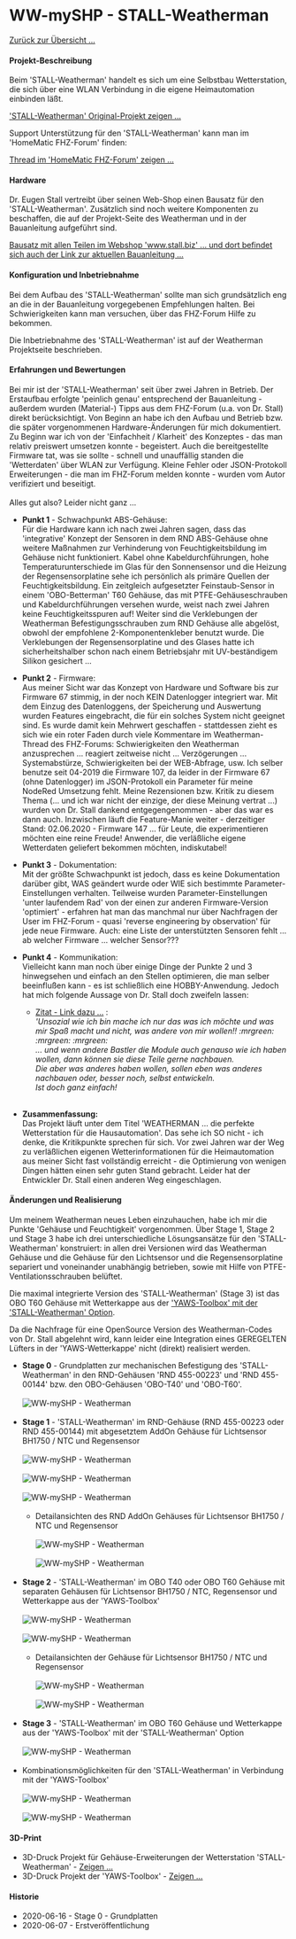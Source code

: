 # WW-mySHP - STALL-Weatherman

[Zurück zur Übersicht ...](../README.md)

#### Projekt-Beschreibung
Beim 'STALL-Weatherman' handelt es sich um eine Selbstbau Wetterstation, die sich über eine WLAN Verbindung in die eigene Heimautomation einbinden läßt.

['STALL-Weatherman' Original-Projekt zeigen ...](https://www.stall.biz/project/weatherman-die-perfekte-wetterstation-fuer-die-hausautomation)

Support Unterstützung für den 'STALL-Weatherman' kann man im 'HomeMatic FHZ-Forum' finden:

[Thread im 'HomeMatic FHZ-Forum' zeigen ...](https://homematic-forum.de/forum/viewtopic.php?t=38485)

#### Hardware
Dr. Eugen Stall vertreibt über seinen Web-Shop einen Bausatz für den 'STALL-Weatherman'. Zusätzlich sind noch weitere Komponenten zu beschaffen, die auf der Projekt-Seite des Weatherman und in der Bauanleitung aufgeführt sind.

[Bausatz mit allen Teilen im Webshop 'www.stall.biz' ... und dort befindet sich auch der Link zur aktuellen Bauanleitung ...](https://www.stall.biz/produkt/weatherman-controller)

#### Konfiguration und Inbetriebnahme
Bei dem Aufbau des 'STALL-Weatherman' sollte man sich grundsätzlich eng an die in der Bauanleitung vorgegebenen Empfehlungen halten. Bei Schwierigkeiten kann man versuchen, über das FHZ-Forum Hilfe zu bekommen.

Die Inbetriebnahme des 'STALL-Weatherman' ist auf der Weatherman Projektseite beschrieben.

#### Erfahrungen und Bewertungen
Bei mir ist der 'STALL-Weatherman' seit über zwei Jahren in Betrieb. Der Erstaufbau erfolgte 'peinlich genau' entsprechend der Bauanleitung - außerdem wurden (Material-) Tipps aus dem FHZ-Forum (u.a. von Dr. Stall) direkt berücksichtigt. Von Beginn an habe ich den Aufbau und Betrieb bzw. die später vorgenommenen Hardware-Änderungen für mich dokumentiert. Zu Beginn war ich von der 'Einfachheit / Klarheit' des Konzeptes - das man relativ preiswert umsetzen konnte - begeistert. Auch die bereitgestellte Firmware tat, was sie sollte - schnell und unauffällig standen die 'Wetterdaten' über WLAN zur Verfügung. Kleine Fehler oder JSON-Protokoll Erweiterungen - die man im FHZ-Forum melden konnte - wurden vom Autor verifiziert und beseitigt.
<br><br>
Alles gut also? Leider nicht ganz ...
<br>
- <b>Punkt 1</b> - Schwachpunkt ABS-Gehäuse:<br>
Für die Hardware kann ich nach zwei Jahren sagen, dass das 'integrative' Konzept der Sensoren in dem RND ABS-Gehäuse ohne weitere Maßnahmen zur Verhinderung von Feuchtigkeitsbildung im Gehäuse nicht funktioniert. Kabel ohne Kabeldurchführungen, hohe Temperaturunterschiede im Glas für den Sonnensensor und die Heizung der Regensensorplatine sehe ich persönlich als primäre Quellen der Feuchtigkeitsbildung. Ein zeitgleich aufgesetzter Feinstaub-Sensor in einem 'OBO-Betterman' T60 Gehäuse, das mit PTFE-Gehäuseschrauben und Kabeldurchführungen versehen wurde, weist nach zwei Jahren keine Feuchtigkeitsspuren auf! Weiter sind die Verklebungen der Weatherman Befestigungsschrauben zum RND Gehäuse alle abgelöst, obwohl der empfohlene 2-Komponentenkleber benutzt wurde. Die Verklebungen der Regensensorplatine und des Glases hatte ich sicherheitshalber schon nach einem Betriebsjahr mit UV-beständigem Silikon gesichert ...

- <b>Punkt 2</b> - Firmware:<br>
Aus meiner Sicht war das Konzept von Hardware und Software bis zur Firmware 67 stimmig, in der noch KEIN Datenlogger integriert war. Mit dem Einzug des Datenloggens, der Speicherung und Auswertung wurden Features eingebracht, die für ein solches System nicht geeignet sind. Es wurde damit kein Mehrwert geschaffen - stattdessen zieht es sich wie ein roter Faden durch viele Kommentare im Weatherman-Thread des FHZ-Forums: Schwierigkeiten den Weatherman anzusprechen ... reagiert zeitweise nicht ... Verzögerungen ... Systemabstürze, Schwierigkeiten bei der WEB-Abfrage, usw. Ich selber benutze seit 04-2019 die Firmware 107, da leider in der Firmware 67 (ohne Datenlogger) im JSON-Protokoll ein Parameter für meine NodeRed Umsetzung fehlt. Meine Rezensionen bzw. Kritik zu diesem Thema (... und ich war nicht der einzige, der diese Meinung vertrat ...) wurden von Dr. Stall dankend entgegengenommen - aber das war es dann auch. Inzwischen läuft die Feature-Manie weiter - derzeitiger Stand: 02.06.2020 - Firmware 147 ... für Leute, die experimentieren möchten eine reine Freude! Anwender, die verläßliche eigene Wetterdaten geliefert bekommen möchten, indiskutabel!

- <b>Punkt 3</b> - Dokumentation:<br>
Mit der größte Schwachpunkt ist jedoch, dass es keine Dokumentation darüber gibt, WAS geändert wurde oder WIE sich bestimmte Parameter-Einstellungen verhalten. Teilweise wurden Parameter-Einstellungen 'unter laufendem Rad' von der einen zur anderen Firmware-Version 'optimiert' - erfahren hat man das manchmal nur über Nachfragen der User im FHZ-Forum - quasi 'reverse engineering by observation' für jede neue Firmware. Auch: eine Liste der unterstützten Sensoren fehlt ... ab welcher Firmware ... welcher Sensor???

- <b>Punkt 4</b> - Kommunikation:<br>
Vielleicht kann man noch über einige Dinge der Punkte 2 und 3 hinwegsehen und einfach an den Stellen optimieren, die man selber beeinflußen kann - es ist schließlich eine HOBBY-Anwendung. Jedoch hat mich folgende Aussage von Dr. Stall doch zweifeln lassen:

  - [Zitat - Link dazu ...](https://homematic-forum.de/forum/viewtopic.php?f=31&t=38485&hilit=jp112sdl&start=2940#p579895) : <br>
  <i>'Unsozial wie ich bin mache ich nur das was ich möchte und was mir Spaß macht und nicht, was andere von mir wollen!! :mrgreen: :mrgreen: :mrgreen:<br>
  ... und wenn andere Bastler die Module auch genauso wie ich haben wollen, dann können sie diese Teile gerne nachbauen.<br>
  Die aber was anderes haben wollen, sollen eben was anderes nachbauen oder, besser noch, selbst entwickeln.<br>
  Ist doch ganz einfach!</i><br><br>

- <b>Zusammenfassung:</b><br>
Das Projekt läuft unter dem Titel 'WEATHERMAN … die perfekte Wetterstation für die Hausautomation'. Das sehe ich SO nicht - ich denke, die Kritikpunkte sprechen für sich. Vor zwei Jahren war der Weg zu verläßlichen eigenen Wetterinformationen für die Heimautomation aus meiner Sicht fast vollständig erreicht - die Optimierung von wenigen Dingen hätten einen sehr guten Stand gebracht. Leider hat der Entwickler Dr. Stall einen anderen Weg eingeschlagen.

#### Änderungen und Realisierung
Um meinem Weatherman neues Leben einzuhauchen, habe ich mir die Punkte 'Gehäuse und Feuchtigkeit' vorgenommen. Über Stage 1, Stage 2 und Stage 3 habe ich drei unterschiedliche Lösungsansätze für den 'STALL-Weatherman' konstruiert: in allen drei Versionen wird das Weatherman Gehäuse und die Gehäuse für den Lichtsensor und die Regensensorplatine separiert und voneinander unabhängig betrieben, sowie mit Hilfe von PTFE-Ventilationsschrauben belüftet.

Die maximal integrierte Version des 'STALL-Weatherman' (Stage 3) ist das OBO T60 Gehäuse mit Wetterkappe aus der ['YAWS-Toolbox' mit der 'STALL-Weatherman' Option](https://github.com/wolwin/WW-mySHP/blob/master/SHP_YAWS/README.md).

Da die Nachfrage für eine OpenSource Version des Weatherman-Codes von Dr. Stall abgelehnt wird, kann leider eine Integration eines GEREGELTEN Lüfters in der 'YAWS-Wetterkappe' nicht (direkt) realisiert werden.

- <b>Stage 0</b> - Grundplatten zur mechanischen Befestigung des 'STALL-Weatherman' in den RND-Gehäusen 'RND 455-00223' und 'RND 455-00144' bzw. den OBO-Gehäusen 'OBO-T40' und 'OBO-T60'.
<br><br>
![WW-mySHP - Weatherman](./img/SHP_WM_Baseplate_01.jpg "Weatherman Grundplatte")
<br><br>
- <b>Stage 1</b> - 'STALL-Weatherman' im RND-Gehäuse (RND 455-00223 oder RND 455-00144) mit abgesetztem AddOn Gehäuse für Lichtsensor BH1750 / NTC und Regensensor
<br><br>
![WW-mySHP - Weatherman](./img/SHP_WM_RND_01.jpg "AddOn RND-Gehäuse 455-00223")
<br><br>
![WW-mySHP - Weatherman](./img/SHP_WM_RND_02.jpg "AddOn RND-Gehäuse 455-00223")
<br><br>
![WW-mySHP - Weatherman](./img/SHP_WM_RND_03.jpg "AddOn RND-Gehäuse 455-00144")
<br><br>
  - Detailansichten des RND AddOn Gehäuses für Lichtsensor BH1750 / NTC und Regensensor
<br><br>
![WW-mySHP - Weatherman](./img/SHP_WM_RND-Case_01.jpg "AddOn für RND-Gehäuse")
<br><br>
![WW-mySHP - Weatherman](./img/SHP_WM_RND-Case_02.jpg "AddOn für RND-Gehäuse")
<br><br>
- <b>Stage 2</b> - 'STALL-Weatherman' im OBO T40 oder OBO T60 Gehäuse mit separaten Gehäusen für Lichtsensor BH1750 / NTC, Regensensor und Wetterkappe aus der 'YAWS-Toolbox'
<br><br>
![WW-mySHP - Weatherman](./img/SHP_WM_OBO-Case_01.jpg "OBO T40-Gehäuse")
<br><br>
![WW-mySHP - Weatherman](./img/SHP_WM_OBO-Case_02.jpg "Module für OBO T40 und T60 Gehäuse")
<br><br>
  - Detailansichten der Gehäuse für Lichtsensor BH1750 / NTC und Regensensor
<br><br>
![WW-mySHP - Weatherman](./img/SHP_WM_Case-Sun_01.jpg "Sensor Gehäuse für BH1750 und NTC")
<br><br>
![WW-mySHP - Weatherman](./img/SHP_WM_Case-Rain_01.jpg "Regensensor Gehäuse")
<br><br>
- <b>Stage 3</b> - 'STALL-Weatherman' im OBO T60 Gehäuse und Wetterkappe aus der 'YAWS-Toolbox' mit der 'STALL-Weatherman' Option
<br><br>
![WW-mySHP - Weatherman](./img/SHP_WM_OBO-Case_03.jpg "OBO T60-Gehäuse mit YAWS 'STALL-Weatherman' Option")
<br><br>
- Kombinationsmöglichkeiten für den 'STALL-Weatherman' in Verbindung mit der 'YAWS-Toolbox'
<br><br>
![WW-mySHP - Weatherman](./img/SHP_WM_OBO_Combi_01.jpg "Weatherman - OBO T60-Gehäuse - Kombinationen")
<br><br>
![WW-mySHP - Weatherman](./img/SHP_WM_OBO_Combi_02.jpg "Weatherman - OBO T60-Gehäuse  - Kombinationen")

#### 3D-Print
- 3D-Druck Projekt für Gehäuse-Erweiterungen der Wetterstation 'STALL-Weatherman' - [Zeigen ...](https://github.com/wolwin/WW-my3DP/blob/master/3DP_Weatherman/README.md)
- 3D-Druck Projekt der 'YAWS-Toolbox' - [Zeigen ...](https://github.com/wolwin/WW-my3DP/blob/master/3DP_YAWS/README.md)

#### Historie
- 2020-06-16 - Stage 0 - Grundplatten
- 2020-06-07 - Erstveröffentlichung
